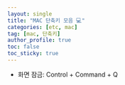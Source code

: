 ```yaml
---
layout: single
title: "MAC 단축키 모음 💻"
categories: [etc, mac]
tag: [mac, 단축키]
author_profile: true
toc: false
toc_sticky: true
---
```



- 화면 잠금: Control + Command + Q